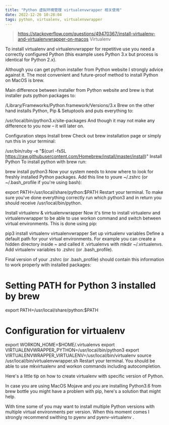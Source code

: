 ```yaml
---
title: "Python 虚拟环境管理 virtualenvwrapper 相关使用"
date: 2022-12-26 10:28:04
tags: python, virtualenv, virtualenvwrapper
---
```


> https://stackoverflow.com/questions/49470367/install-virtualenv-and-virtualenvwrapper-on-macos
> Virtualenv

To install virtualenv and virtualenvwrapper for repetitive use you need a correctly configured Python (this example uses Python 3.x but process is identical for Python 2.x).

Although you can get python installer from Python website I strongly advice against it. The most convenient and future-proof method to install Python on MacOS is brew.

Main difference between installer from Python website and brew is that installer puts python packages to:

/Library/Frameworks/Python.framework/Versions/3.x
Brew on the other hand installs Python, Pip & Setuptools and puts everything to:

/usr/local/bin/python3.x/site-packages
And though it may not make any difference to you now – it will later on.

Configuration steps
Install brew
Check out brew installation page or simply run this in your terminal:

/usr/bin/ruby -e "$(curl -fsSL https://raw.githubusercontent.com/Homebrew/install/master/install)"
Install Python
To install python with brew run:

brew install python3
Now your system needs to know where to look for freshly installed Python packages. Add this line to youre ~/.zshrc (or ~/.bash_profile if you're using bash):

export PATH=/usr/local/share/python:$PATH
Restart your terminal. To make sure you've done everything correctly run which python3 and in return you should receive /usr/local/bin/python.

Install virtualenv & virtualenvwrapper
Now it's time to install virtualenv and virtualenvwrapper to be able to use workon command and switch between virtual environments. This is done using pip:

pip3 install virtualenv virtualenvwrapper
Set up virtualenv variables
Define a default path for your virtual environments. For example you can create a hidden directory inside ~ and called it .virtualenvs with mkdir ~/.virtualenvs. Add virtualenv variables to .zshrc (or .bash_profile).

Final version of your .zshrc (or .bash_profile) should contain this information to work properly with installed packages:

# Setting PATH for Python 3 installed by brew

export PATH=/usr/local/share/python:$PATH

# Configuration for virtualenv

export WORKON_HOME=$HOME/.virtualenvs
export VIRTUALENVWRAPPER_PYTHON=/usr/local/bin/python3
export VIRTUALENVWRAPPER_VIRTUALENV=/usr/local/bin/virtualenv
source /usr/local/bin/virtualenvwrapper.sh
Restart your terminal. You should be able to use mkvirtualenv and workon commands including autocompletion.

Here's a little tip on how to create virtualenv with specific version of Python.

In case you are using MacOS Mojave and you are installing Python3.6 from brew bottle you might have a problem with pip, here's a solution that might help.

With time some of you may want to install multiple Python versions with multiple virtual environments per version. When this moment comes I strongly recommend swithing to pyenv and pyenv-virtualenv .
